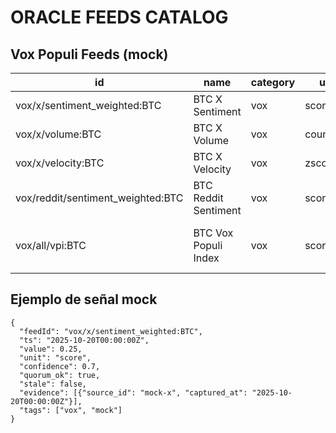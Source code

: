 # ORACLE FEEDS CATALOG

## Vox Populi Feeds (mock)

| id | name | category | unit | ttl_ms | sources | tags |
|----|------|----------|------|--------|---------|------|
| vox/x/sentiment_weighted:BTC | BTC X Sentiment | vox | score | 60000 | mock-x | vox, mock |
| vox/x/volume:BTC | BTC X Volume | vox | count/min | 60000 | mock-x | vox, mock |
| vox/x/velocity:BTC | BTC X Velocity | vox | zscore | 60000 | mock-x | vox, mock |
| vox/reddit/sentiment_weighted:BTC | BTC Reddit Sentiment | vox | score | 120000 | mock-reddit | vox, mock |
| vox/all/vpi:BTC | BTC Vox Populi Index | vox | score | 60000 | mock-x, mock-reddit | vox, mock |

## Ejemplo de señal mock

```
{
  "feedId": "vox/x/sentiment_weighted:BTC",
  "ts": "2025-10-20T00:00:00Z",
  "value": 0.25,
  "unit": "score",
  "confidence": 0.7,
  "quorum_ok": true,
  "stale": false,
  "evidence": [{"source_id": "mock-x", "captured_at": "2025-10-20T00:00:00Z"}],
  "tags": ["vox", "mock"]
}
```
